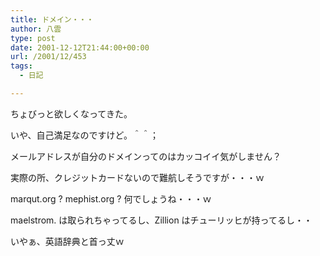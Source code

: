 ```yaml
---
title: ドメイン・・・
author: 八雲
type: post
date: 2001-12-12T21:44:00+00:00
url: /2001/12/453
tags:
  - 日記

---
```

ちょびっと欲しくなってきた。
  
いや、自己満足なのですけど。＾＾；
  
メールアドレスが自分のドメインってのはカッコイイ気がしません？
  
実際の所、クレジットカードないので難航しそうですが・・・ｗ

marqut.org ? mephist.org ? 何でしょうね・・・ｗ
  
maelstrom. は取られちゃってるし、Zillion はチューリッヒが持ってるし・・
  
いやぁ、英語辞典と首っ丈ｗ
